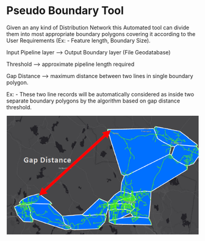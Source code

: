 # Pseudo Boundary Tool

Given an any kind of Distribution Network this Automated tool can divide them into most appropriate boundary polygons covering it according to the User Requirements (Ex: - Feature length, Boundary Size).

Input Pipeline layer --> Output Boundary layer (File Geodatabase) 

Threshold --> approximate pipeline length required

Gap Distance --> maximum distance between two lines in single boundary polygon.


Ex: - These two line records will be automatically considered as inside two separate boundary polygons by the algorithm based on gap distance threshold.

![Alt text](https://github.com/kisalchandula/Python-Geoprocessing-Tool/blob/main/Capture.PNG)
